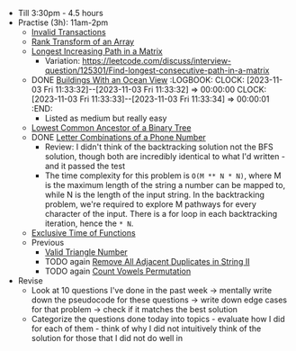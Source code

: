 - Till 3:30pm - 4.5 hours
- Practise (3h): 11am-2pm
	- [Invalid Transactions](https://leetcode.com/problems/invalid-transactions/)
	- [Rank Transform of an Array](https://leetcode.com/problems/rank-transform-of-an-array/)
	- [Longest Increasing Path in a Matrix](https://leetcode.com/problems/longest-increasing-path-in-a-matrix/)
		- Variation: https://leetcode.com/discuss/interview-question/125301/Find-longest-consecutive-path-in-a-matrix
	- DONE [Buildings With an Ocean View](https://leetcode.com/problems/buildings-with-an-ocean-view/)
	  :LOGBOOK:
	  CLOCK: [2023-11-03 Fri 11:33:32]--[2023-11-03 Fri 11:33:32] =>  00:00:00
	  CLOCK: [2023-11-03 Fri 11:33:33]--[2023-11-03 Fri 11:33:34] =>  00:00:01
	  :END:
		- Listed as medium but really easy
	- [Lowest Common Ancestor of a Binary Tree](https://leetcode.com/problems/lowest-common-ancestor-of-a-binary-tree/)
	- DONE [Letter Combinations of a Phone Number](https://leetcode.com/problems/letter-combinations-of-a-phone-number/)
		- Review: I didn't think of the backtracking solution not the BFS solution, though both are incredibly identical to what I'd written - and it passed the test
		- The time complexity for this problem is `O(M ** N * N)`, where M is the maximum length of the string a number can be mapped to, while N is the length of the input string. In the backtracking problem, we're required to explore M pathways for every character of the input. There is a for loop in each backtracking iteration, hence the `* N`.
	- [Exclusive Time of Functions](https://leetcode.com/problems/exclusive-time-of-functions/)
	- Previous
		- [Valid Triangle Number](https://leetcode.com/problems/valid-triangle-number)
		- TODO again [Remove All Adjacent Duplicates in String II](https://leetcode.com/problems/remove-all-adjacent-duplicates-in-string-ii)
		- TODO again [Count Vowels Permutation](https://leetcode.com/problems/count-vowels-permutation/)
- Revise
	- Look at 10 questions I've done in the past week -> mentally write down the pseudocode for these questions -> write down edge cases for that problem -> check if it matches the best solution
	- Categorize the questions done today into topics - evaluate how I did for each of them - think of why I did not intuitively think of the solution for those that I did not do well in